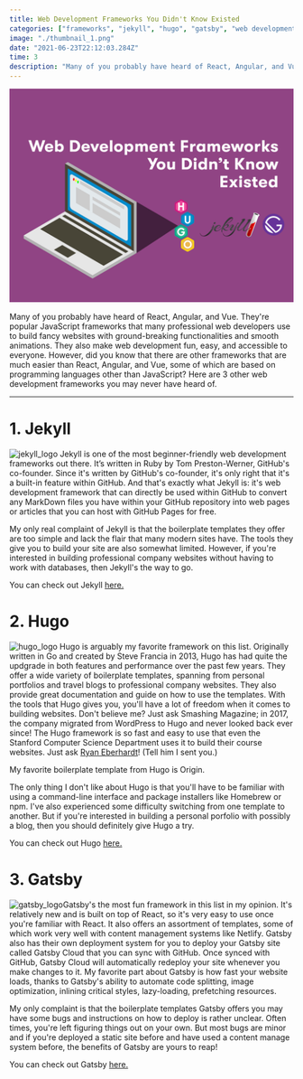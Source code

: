 ```yaml
---
title: Web Development Frameworks You Didn't Know Existed
categories: ["frameworks", "jekyll", "hugo", "gatsby", "web development"]
image: "./thumbnail_1.png"
date: "2021-06-23T22:12:03.284Z"
time: 3
description: "Many of you probably have heard of React, Angular, and Vue. They're popular JavaScript frameworks that many professional web developers use to build fancy websites with ground-breaking functionalities and smooth animations. They also make web development fun, easy, and accessible to everyone. However, did you know that there are other frameworks that are much easier than React, Angular, and Vue, some of which are based on programming languages other than JavaScript? Check out my favorite less popular, simple-to-use web development frameworks in this article."
---
```


![Thumbnail](./thumbnail_1.png)

Many of you probably have heard of React, Angular, and Vue. They're popular JavaScript frameworks that many professional web developers use to build fancy websites with ground-breaking functionalities and smooth animations. They also make web development fun, easy, and accessible to everyone. However, did you know that there are other frameworks that are much easier than React, Angular, and Vue, some of which are based on programming languages other than JavaScript? Here are 3 other web development frameworks you may never have heard of.

---

# 1. Jekyll

![jekyll_logo](https://jekyllrb.com/img/logo-2x.png) Jekyll is one of the most beginner-friendly web development frameworks out there. It’s written in Ruby by Tom Preston-Werner, GitHub's co-founder. Since it's written by GitHub's co-founder, it's only right that it's a built-in feature within GitHub. And that's exactly what Jekyll is: it's web development framework that can directly be used within GitHub to convert any MarkDown files you have within your GitHub repository into web pages or articles that you can host with GitHub Pages for free.

My only real complaint of Jekyll is that the boilerplate templates they offer are too simple and lack the flair that many modern sites have. The tools they give you to build your site are also somewhat limited. However, if you're interested in building professional company websites without having to work with databases, then Jekyll's the way to go.

You can check out Jekyll [here.](https://jekyllrb.com/)

# 2. Hugo

![hugo_logo](https://upload.wikimedia.org/wikipedia/commons/thumb/a/af/Logo_of_Hugo_the_static_website_generator.svg/440px-Logo_of_Hugo_the_static_website_generator.svg.png) Hugo is arguably my favorite framework on this list. Originally written in Go and created by Steve Francia in 2013, Hugo has had quite the updgrade in both features and performance over the past few years. They offer a wide variety of boilerplate templates, spanning from personal portfolios and travel blogs to professional company websites. They also provide great documentation and guide on how to use the templates. With the tools that Hugo gives you, you'll have a lot of freedom when it comes to building websites. Don't believe me? Just ask Smashing Magazine; in 2017, the company migrated from WordPress to Hugo and never looked back ever since! The Hugo framework is so fast and easy to use that even the Stanford Computer Science Department uses it to build their course websites. Just ask [Ryan Eberhardt](https://reberhardt.com/)! (Tell him I sent you.)

My favorite boilerplate template from Hugo is Origin.

The only thing I don't like about Hugo is that you'll have to be familiar with using a command-line interface and package installers like Homebrew or npm. I've also experienced some difficulty switching from one template to another. But if you're interested in building a personal porfolio with possibly a blog, then you should definitely give Hugo a try.

You can check out Hugo [here.](https://gohugo.io/)

# 3. Gatsby

![gatsby_logo](https://res.cloudinary.com/practicaldev/image/fetch/s--Fda3jJaA--/c_fill,f_auto,fl_progressive,h_320,q_auto,w_320/https://dev-to-uploads.s3.amazonaws.com/uploads/organization/profile_image/2653/80840bff-1061-4544-841e-86da7aa1dd8e.png)Gatsby's the most fun framework in this list in my opinion. It's relatively new and
is built on top of React, so it's very easy to use once you're familiar with React. It also offers an assortment of templates, some of which work very well with content management systems like Netlify. Gatsby also has their own deployment system for you
to deploy your Gatsby site called Gatsby Cloud that you can sync with GitHub. Once synced with GitHub, Gatsby Cloud will automatically redeploy your site whenever you make changes to it. My favorite part about Gatsby is how fast your website loads, thanks to Gatsby's ability to automate code splitting, image optimization, inlining critical styles, lazy-loading, prefetching resources.

My only complaint is that the boilerplate templates Gatsby offers you may have some bugs and instructions on how to deploy is rather unclear. Often times, you're left figuring things out on your own. But most bugs are minor and if you're deployed a static site before and have used a content manage system before, the benefits of Gatsby are yours to reap!

You can check out Gatsby [here.](https://www.gatsbyjs.com/)
